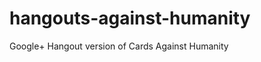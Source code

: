 hangouts-against-humanity
=========================

Google+ Hangout version of Cards Against Humanity
